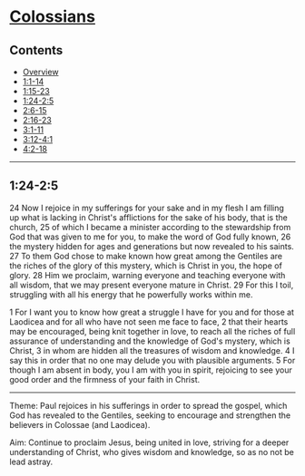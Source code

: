 # [Colossians](Colossians.md)

## Contents
* [Overview](README.md)
* [1:1-14](ch1v1-14.md)
* [1:15-23](ch1v15-23.md)
* [1:24-2:5](ch1v24-ch2v5.md)
* [2:6-15](ch2v6-15.md)
* [2:16-23](ch2v16-23.md)
* [3:1-11](ch3v1-11.md)
* [3:12-4:1](ch3v12-ch4v1.md)
* [4:2-18](ch4v2-18.md)

-----

## 1:24-2:5
24  Now I rejoice in my sufferings for your sake and in my flesh I am filling
up what is lacking in Christ's afflictions for the sake of his body, that is
the church, 25  of which I became a minister according to the stewardship from
God that was given to me for you, to make the word of God fully known, 26  the
mystery hidden for ages and generations but now revealed to his saints.  27  To
them God chose to make known how great among the Gentiles are the riches of the
glory of this mystery, which is Christ in you, the hope of glory.  28  Him we
proclaim, warning everyone and teaching everyone with all wisdom, that we may
present everyone mature in Christ.  29  For this I toil, struggling with all
his energy that he powerfully works within me.

1   For I want you to know how great a struggle I have for you and for those at
Laodicea and for all who have not seen me face to face, 2   that their hearts
may be encouraged, being knit together in love, to reach all the riches of full
assurance of understanding and the knowledge of God's mystery, which is Christ,
3   in whom are hidden all the treasures of wisdom and knowledge.  4   I say
this in order that no one may delude you with plausible arguments.  5   For
though I am absent in body, you I am with you in spirit, rejoicing to see your
good order and the firmness of your faith in Christ.

-----

Theme: Paul rejoices in his sufferings in order to spread the gospel, which God
has revealed to the Gentiles, seeking to encourage and strengthen the believers
in Colossae (and Laodicea).

Aim: Continue to proclaim Jesus, being united in love, striving for a deeper
understanding of Christ, who gives wisdom and knowledge, so as no not be lead
astray.
